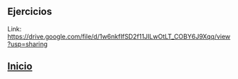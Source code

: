 ## Ejercicios

Link: 
https://drive.google.com/file/d/1w6nkfIfSD2f11JILwOtLT_COBY6J9Xqq/view?usp=sharing


## [Inicio](Page1.md)
